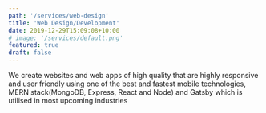 ```yaml
---
path: '/services/web-design'
title: 'Web Design/Development'
date: 2019-12-29T15:09:08+10:00
# image: '/services/default.png'
featured: true
draft: false
---
```


 We create websites and web apps of high quality that are highly responsive and user friendly using one of the best and fastest mobile technologies, MERN stack(MongoDB, Express, React and Node) and Gatsby which is utilised in most upcoming industries
```

```